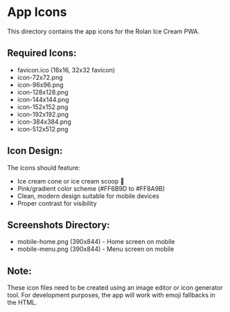 # App Icons

This directory contains the app icons for the Rolan Ice Cream PWA.

## Required Icons:
- favicon.ico (16x16, 32x32 favicon)
- icon-72x72.png
- icon-96x96.png  
- icon-128x128.png
- icon-144x144.png
- icon-152x152.png
- icon-192x192.png
- icon-384x384.png
- icon-512x512.png

## Icon Design:
The icons should feature:
- Ice cream cone or ice cream scoop 🍦
- Pink/gradient color scheme (#FF6B9D to #FF8A9B)
- Clean, modern design suitable for mobile devices
- Proper contrast for visibility

## Screenshots Directory:
- mobile-home.png (390x844) - Home screen on mobile
- mobile-menu.png (390x844) - Menu screen on mobile

## Note:
These icon files need to be created using an image editor or icon generator tool.
For development purposes, the app will work with emoji fallbacks in the HTML.